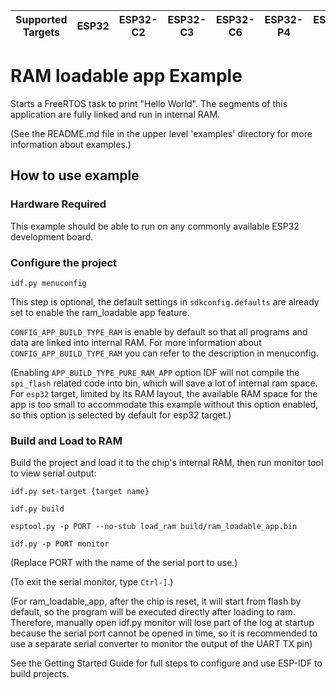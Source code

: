| Supported Targets | ESP32 | ESP32-C2 | ESP32-C3 | ESP32-C6 | ESP32-P4 | ESP32-S2 | ESP32-S3 |
| ----------------- | ----- | -------- | -------- | -------- | -------- | -------- | -------- |

# RAM loadable app Example

Starts a FreeRTOS task to print "Hello World". The segments of this application are
fully linked and run in internal RAM.

(See the README.md file in the upper level 'examples' directory for more information about examples.)

## How to use example

### Hardware Required

This example should be able to run on any commonly available ESP32 development board.

### Configure the project

```
idf.py menuconfig
```

This step is optional, the default settings in `sdkconfig.defaults` are already set to enable the ram_loadable app feature.

`CONFIG_APP_BUILD_TYPE_RAM` is enable  by default so that all programs and data are linked into internal RAM. For more information about `CONFIG_APP_BUILD_TYPE_RAM` you can refer to the description in menuconfig.

(Enabling `APP_BUILD_TYPE_PURE_RAM_APP` option IDF will not compile the `spi_flash` related code into bin, which will save a lot of internal ram space. For `esp32` target, limited by its RAM layout, the available RAM space for the app is too small to accommodate this example without this option enabled, so this option is selected by default for esp32 target.)

### Build and Load to RAM

Build the project and load it to the chip's internal RAM, then run monitor tool to view serial output:

```
idf.py set-target {target name}

idf.py build

esptool.py -p PORT --no-stub load_ram build/ram_loadable_app.bin

idf.py -p PORT monitor
```

(Replace PORT with the name of the serial port to use.)

(To exit the serial monitor, type ``Ctrl-]``.)

(For ram_loadable_app, after the chip is reset, it will start from flash by default, so the program will be executed directly after loading to ram. Therefore, manually open idf.py monitor will lose part of the log at startup because the serial port cannot be opened in time, so it is recommended to use a separate serial converter to monitor the output of the UART TX pin)

See the Getting Started Guide for full steps to configure and use ESP-IDF to build projects.
